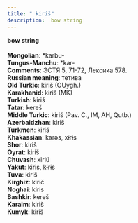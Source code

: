 ```yaml
---
title: " kiriš"
description:  bow string
---
```

<p data-pagefind-weight="0.5">
<strong> bow string</strong><br><br>
<strong>Mongolian</strong>:  *karbu-<br>
<strong>Tungus-Manchu</strong>:  *kar-<br>
<strong>Comments</strong>:  ЭСТЯ 5, 71-72, Лексика 578.<br>
<strong>Russian meaning</strong>:  тетива<br>
<strong>Old Turkic</strong>:  kiriš (OUygh.)<br>
<strong>Karakhanid</strong>:  kiriš (MK)<br>
<strong>Turkish</strong>:  kiriš<br>
<strong>Tatar</strong>:  kereš<br>
<strong>Middle Turkic</strong>:  kiriš (Pav. C., IM, AH, Qutb.)<br>
<strong>Azerbaidzhan</strong>:  kiriš<br>
<strong>Turkmen</strong>:  kiriš<br>
<strong>Khakassian</strong>:  kǝrǝs, xɨrɨs<br>
<strong>Shor</strong>:  kiriš<br>
<strong>Oyrat</strong>:  kiriš<br>
<strong>Chuvash</strong>:  xirlü<br>
<strong>Yakut</strong>:  kiris, kɨrɨs<br>
<strong>Tuva</strong>:  kiriš<br>
<strong>Kirghiz</strong>:  kirič<br>
<strong>Noghai</strong>:  kiris<br>
<strong>Bashkir</strong>:  kereš<br>
<strong>Karaim</strong>:  kiriš<br>
<strong>Kumyk</strong>:  kiriš<br>

</p>
